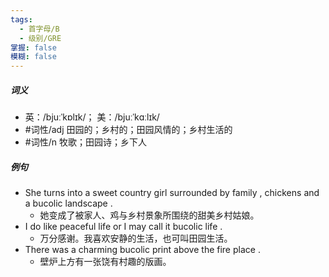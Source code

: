 ```yaml
---
tags:
  - 首字母/B
  - 级别/GRE
掌握: false
模糊: false
---
```

##### 词义
- 英：/bjuːˈkɒlɪk/； 美：/bjuːˈkɑːlɪk/
- #词性/adj  田园的；乡村的；田园风情的；乡村生活的
- #词性/n  牧歌；田园诗；乡下人
##### 例句
- She turns into a sweet country girl surrounded by family , chickens and a bucolic landscape .
	- 她变成了被家人、鸡与乡村景象所围绕的甜美乡村姑娘。
- I do like peaceful life or I may call it bucolic life .
	- 万分感谢。我喜欢安静的生活，也可叫田园生活。
- There was a charming bucolic print above the fire place .
	- 壁炉上方有一张饶有村趣的版画。
